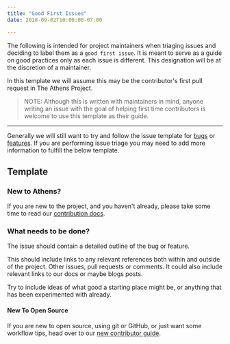 ```yaml
---
title: "Good First Issues"
date: 2018-09-02T10:00:00-07:00

---
```


The following is intended for project maintainers when triaging issues and
deciding to label them as a `good first issue`. It is meant to serve as a guide
on good practices only as each issue is different. This designation will be at
the discretion of a maintainer.

In this template we will assume this may be the contributor's first pull
request in The Athens Project.

> NOTE: Although this is written with maintainers in mind, anyone writing an
> issue with the goal of helping first time contributors is welcome to use this
> template as their guide.

---

Generally we will still want to try and follow the issue template for [bugs](https://github.com/leimeng-go/athens/blob/main/.github/ISSUE_TEMPLATE/bug_report.md) or
[features](https://github.com/leimeng-go/athens/blob/main/.github/ISSUE_TEMPLATE/feature_request.md). If you are performing issue triage you may need to add more
information to fulfill the below template.

## Template

### New to Athens?

If you are new to the project, and you haven't already, please take some time to
read our [contribution docs](https://docs.gomods.io/contributing).

### What needs to be done?

The issue should contain a detailed outline of the bug or feature.

This should include links to any relevant references both within and outside of
the project. Other issues, pull requests or comments. It could also include
relevant links to our docs or maybe blogs posts.

Try to include ideas of what good a starting place might be, or anything that
has been experimented with already.

#### New To Open Source

If you are new to open source, using git or GitHub, or just want some workflow
tips, head over to our [new contributor guide](https://docs.gomods.io/contributing/new).

